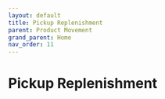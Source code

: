 ```yaml
---
layout: default
title: Pickup Replenishment
parent: Product Movement
grand_parent: Home
nav_order: 11
---
```


# Pickup Replenishment